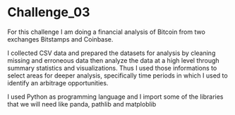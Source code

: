 # Challenge_03
For this challenge I am doing a financial analysis of Bitcoin from two exchanges Bitstamps and Coinbase.

I collected CSV data and prepared the datasets for analysis by cleaning missing and erroneous data then analyze the data at a high level through summary statistics and visualizations.
Thus I used those informations to select areas for deeper analysis, specifically time periods in which I used to identify an arbitrage opportunities.

I used Python as programming language and I import some of the libraries that we will need like panda, pathlib and matploblib
